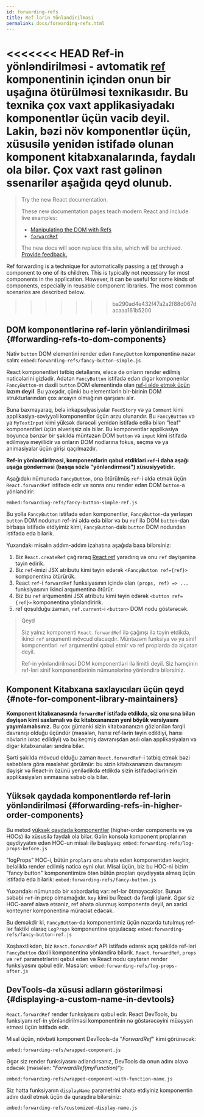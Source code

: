 ```yaml
---
id: forwarding-refs
title: Ref-lərin Yönləndirilməsi
permalink: docs/forwarding-refs.html
---
```


<<<<<<< HEAD
Ref-in yönləndirilməsi - avtomatik [ref](/docs/refs-and-the-dom.html) komponentinin içindən onun bir uşağına ötürülməsi texnikasıdır. Bu texnika çox vaxt applikasiyadakı komponentlər üçün vacib deyil. Lakin, bəzi növ komponentlər üçün, xüsusilə yenidən istifadə olunan komponent kitabxanalarında, faydalı ola bilər. Çox vaxt rast gəlinən ssenarilər aşağıda qeyd olunub.
=======
> Try the new React documentation.
> 
> These new documentation pages teach modern React and include live examples:
>
> - [Manipulating the DOM with Refs](https://beta.reactjs.org/learn/manipulating-the-dom-with-refs)
> - [`forwardRef`](https://beta.reactjs.org/reference/react/forwardRef)
>
> The new docs will soon replace this site, which will be archived. [Provide feedback.](https://github.com/reactjs/reactjs.org/issues/3308)

Ref forwarding is a technique for automatically passing a [ref](/docs/refs-and-the-dom.html) through a component to one of its children. This is typically not necessary for most components in the application. However, it can be useful for some kinds of components, especially in reusable component libraries. The most common scenarios are described below.
>>>>>>> ba290ad4e432f47a2a2f88d067dacaaa161b5200

## DOM komponentlərinə ref-lərin yönləndirilməsi {#forwarding-refs-to-dom-components}

Nativ `button` DOM elementini render edən `FancyButton` komponentinə nəzər salın:
`embed:forwarding-refs/fancy-button-simple.js`

React komponentləri tətbiq detallarını, eləcə də onların render edilmiş nəticələrini gizlədir. Adətən `FancyButton` istifadə edən digər komponenlər `FancyButton`-ın daxili `button` DOM elementində olan [ref-i əldə etmək üçün](/docs/refs-and-the-dom.html) **lazım deyil**. Bu yaxşıdır, çünki bu elementlərin bir-birinin DOM strukturlarından çox arxayın olmağının qarşısını alır.

Buna baxmayaraq, belə inkapsulyasiyalar `FeedStory` və ya `Comment` kimi applikasiya-səviyyəli komponentlər üçün arzu olunandır. Bu `FancyButton` və ya `MyTextInput` kimi yüksək dərəcəli yenidən istifadə edilə bilən "leaf" komponentləri üçün əlverişsiz ola bilər. Bu komponentlər applikasiya boyunca bənzər bir şəkildə müntəzən DOM `button` və `input` kimi istifadə edilməyə meyillidir və onların DOM nodlarına fokus, seçmə və ya animasiyalar üçün girişi qaçılmazdır.

**Ref-in yönləndirilməsi, komponentlərin qəbul etdikləri `ref`-i daha aşağı uşağa göndərməsi (başqa sözlə "yönləndirməsi") xüsusiyyətidir.**

Aşağıdakı nümunədə `FancyButton`, ona ötürülmüş `ref`-i əldə etmək üçün `React.forwardRef` istifadə edir və sonra onu render edən DOM `button`-a yönləndirir:

`embed:forwarding-refs/fancy-button-simple-ref.js`

Bu yolla `FancyButton` istifadə edən komponentlər, `FancyButton`-da yerləşən `button` DOM nodunun ref-ini əldə edə bilər və bu `ref` ilə DOM `button`-dan birbaşa istifadə etdiyimiz kimi, `FancyButton`-dakı `button` DOM nodundan istifadə edə bilərik.

Yuxarıdakı misalın addım-addım izahatına aşağıda baxa bilərsiniz:

1. Biz `React.createRef` çağıraraq [React ref](/docs/refs-and-the-dom.html) yaradırıq və onu `ref` dəyişəninə təyin edirik.
2. Biz `ref`-imizi JSX atributu kimi təyin edərək `<FancyButton ref={ref}>` komponentinə ötürürük.
3. React `ref`-i `forwardRef` funksiyasının içində olan `(props, ref) => ...` funksiyasının ikinci arqumentinə ötürür.
4. Biz bu `ref` arqumentini JSX atributu kimi təyin edərək `<button ref={ref}>` komponentinə yönləndiririk.
5. ref qoşulduğu zaman, `ref.current`-i `<button>` DOM nodu göstərəcək. 

>Qeyd
>
>Siz yalnız komponenti `React.forwardRef` ilə çağırışı ilə təyin etdikdə, ikinci `ref` arqumenti mövcud olacaqdır. Müntəzəm funksiya və ya sinif komponentləri `ref` arqumentini qəbul etmir və ref proplarda da əlçatan deyil. 
>
>Ref-in yönləndirilməsi DOM komponentləri ilə limitli deyil. Siz həmçinin ref-ləri sinif komponentlərinin nümunələrinə yönləndirə bilərsiniz. 

## Komponent Kitabxana saxlayıcıları üçün qeyd {#note-for-component-library-maintainers}

**Komponent kitabxanasında `forwardRef` istifadə etdikdə, siz onu sına bilən dəyişən kimi saxlamalı və öz kitabxananızın yeni böyük versiyasını yayımlamalısınız.** Bu çox gümanki sizin kitabxananızın gözlənilən fərqli davranışı olduğu üçündür (məsələn, hansı ref-lərin təyin edildiyi, hansı növlərin ixrac edildiyi) və bu keçmiş davranışdan asılı olan applikasiyaları və digər kitabxanaları sındıra bilər. 

Şərti şəkildə mövcud olduğu zaman `React.forwardRef`-i tətbiq etmək bəzi səbəblərə görə məsləhət görülmür: bu sizin kitabxananızın davranışını dəyişir və React-in özünü yenilədikdə etdikdə sizin istifadəçilərinizin applikasiyaları sınmasına səbəb ola bilər.

## Yüksək qaydada komponentlərdə ref-lərin yönləndirilməsi {#forwarding-refs-in-higher-order-components}

Bu metod [yüksək qaydada komponentlər](/docs/higher-order-components.html) (higher-order components və ya HOCs) ilə xüsusilə faydalı ola bilər. Gəlin konsola komponent proplarının qeydiyyatını edən HOC-un misalı ilə başlayaq:
`embed:forwarding-refs/log-props-before.js`

"logProps" HOC-i, bütün `propları` onu əhatə edən komponentdən keçirir, beləliklə render edilmiş nəticə eyni olur. Misal üçün, biz bu HOC-ni bizim "fancy button" komponentimizə ötən bütün propları qeydiyyata almaq üçün istifadə edə bilərik:
`embed:forwarding-refs/fancy-button.js`

Yuxarıdakı nümunədə bir xəbərdarlıq var: ref-lər ötməyəcəklər. Bunun səbəbi `ref`-in prop olmamağıdır. `key` kimi bu React-də fərqli işlənir. Əgər siz HOC-aəref əlavə etsəniz, ref əhatə olunmuş komponentə deyil, ən xarici konteyner komponentinə müraciət edəcək.

Bu deməkdir ki, `FancyButton`-da komponentimiz üçün nəzərdə tutulmuş ref-lər faktiki olaraq `LogProps` komponentinə qoşulacaq:
`embed:forwarding-refs/fancy-button-ref.js`

Xoşbəxtlikdən, biz  `React.forwardRef` API istifadə edərək açıq şəkildə ref-ləri `FancyButton` daxili komponentinə yönləndirə bilərik. `React.forwardRef`, `props` və `ref` parametrlərini qəbul edən və React nodu qaytaran render funksiyasını qəbul edir. Məsələn:
`embed:forwarding-refs/log-props-after.js`

## DevTools-da xüsusi adların göstərilməsi {#displaying-a-custom-name-in-devtools}

`React.forwardRef` render funksiyasını qəbul edir. React DevTools, bu funksiyanı ref-in yönləndirilməsi komponentinin nə göstərəcəyini müəyyən etməsi üçün istifadə edir.

Misal üçün, növbəti komponent DevTools-da "*ForwardRef*" kimi görünəcək:

`embed:forwarding-refs/wrapped-component.js`

Əgər siz render funksiyasını adlandırsanız, DevTools da onun adını əlavə edəcək (məsələn: "*ForwardRef(myFunction)*"):

`embed:forwarding-refs/wrapped-component-with-function-name.js`

Siz hətta funksiyanın `displayName` parametrini əhatə etdiyiniz komponentin adını daxil etmək üçün də quraşdıra bilərsiniz:

`embed:forwarding-refs/customized-display-name.js`
